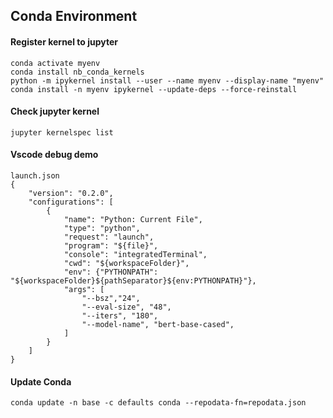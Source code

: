 ## Conda Environment

#### Register kernel to jupyter
```
conda activate myenv
conda install nb_conda_kernels
python -m ipykernel install --user --name myenv --display-name "myenv"
conda install -n myenv ipykernel --update-deps --force-reinstall
```

#### Check jupyter kernel
```
jupyter kernelspec list
```

#### Vscode debug demo
```
launch.json
{
    "version": "0.2.0",
    "configurations": [
        {
            "name": "Python: Current File",
            "type": "python",
            "request": "launch",
            "program": "${file}",
            "console": "integratedTerminal",
            "cwd": "${workspaceFolder}",
            "env": {"PYTHONPATH": "${workspaceFolder}${pathSeparator}${env:PYTHONPATH}"},
            "args": [
                "--bsz","24",
                "--eval-size", "48",
                "--iters", "180",
                "--model-name", "bert-base-cased",
            ]
        }
    ]
}
```

#### Update Conda
```
conda update -n base -c defaults conda --repodata-fn=repodata.json
```
